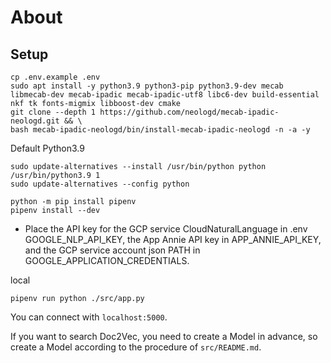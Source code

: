 # About

## Setup
```shell
cp .env.example .env
sudo apt install -y python3.9 python3-pip python3.9-dev mecab libmecab-dev mecab-ipadic mecab-ipadic-utf8 libc6-dev build-essential nkf tk fonts-migmix libboost-dev cmake
git clone --depth 1 https://github.com/neologd/mecab-ipadic-neologd.git && \
bash mecab-ipadic-neologd/bin/install-mecab-ipadic-neologd -n -a -y
```

Default Python3.9
```shell
sudo update-alternatives --install /usr/bin/python python /usr/bin/python3.9 1
sudo update-alternatives --config python
```


```shell
python -m pip install pipenv
pipenv install --dev
```

* Place the API key for the GCP service CloudNaturalLanguage in .env 
  GOOGLE_NLP_API_KEY, the App Annie API key in APP_ANNIE_API_KEY, and the GCP service account json PATH in GOOGLE_APPLICATION_CREDENTIALS.
  
local
```shell
pipenv run python ./src/app.py
```
You can connect with `localhost:5000`.

If you want to search Doc2Vec, 
you need to create a Model in advance, 
so create a Model according to the procedure of `src/README.md`.
